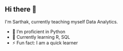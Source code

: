 ## Hi there 👋

I'm Sarthak, currently teaching myself Data Analytics. 

- 🔭 I’m proficient in Python  
- 🌱 Currently learning R, SQL 
- ⚡ Fun fact: I am a quick learner 
